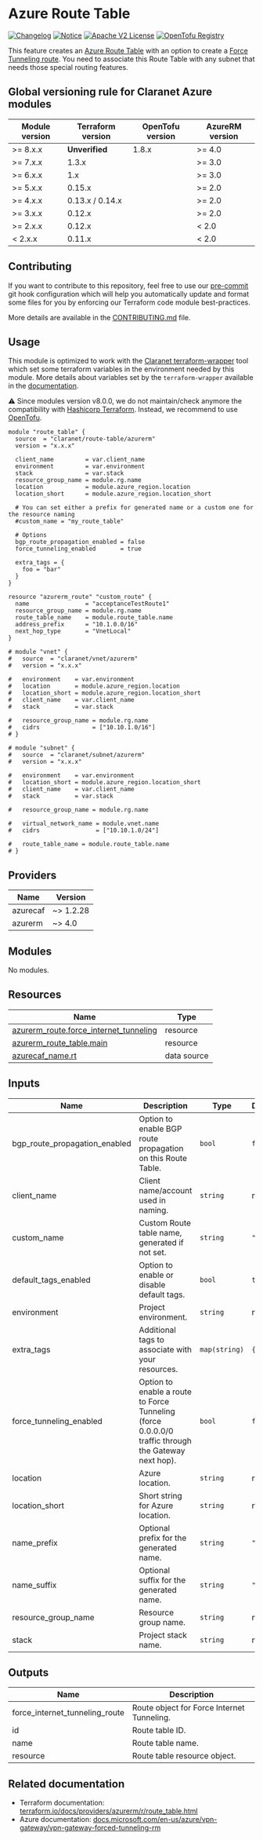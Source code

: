# Azure Route Table

[![Changelog](https://img.shields.io/badge/changelog-release-green.svg)](CHANGELOG.md) [![Notice](https://img.shields.io/badge/notice-copyright-blue.svg)](NOTICE) [![Apache V2 License](https://img.shields.io/badge/license-Apache%20V2-orange.svg)](LICENSE) [![OpenTofu Registry](https://img.shields.io/badge/opentofu-registry-yellow.svg)](https://search.opentofu.org/module/claranet/route-table/azurerm/)

This feature creates an [Azure Route Table](https://docs.microsoft.com/en-us/azure/virtual-network/manage-route-table)
with an option to create a [Force Tunneling route](https://docs.microsoft.com/en-us/azure/vpn-gateway/vpn-gateway-forced-tunneling-rm).
You need to associate this Route Table with any subnet that needs those special routing features.

<!-- BEGIN_TF_DOCS -->
## Global versioning rule for Claranet Azure modules

| Module version | Terraform version | OpenTofu version | AzureRM version |
| -------------- | ----------------- | ---------------- | --------------- |
| >= 8.x.x       | **Unverified**    | 1.8.x            | >= 4.0          |
| >= 7.x.x       | 1.3.x             |                  | >= 3.0          |
| >= 6.x.x       | 1.x               |                  | >= 3.0          |
| >= 5.x.x       | 0.15.x            |                  | >= 2.0          |
| >= 4.x.x       | 0.13.x / 0.14.x   |                  | >= 2.0          |
| >= 3.x.x       | 0.12.x            |                  | >= 2.0          |
| >= 2.x.x       | 0.12.x            |                  | < 2.0           |
| <  2.x.x       | 0.11.x            |                  | < 2.0           |

## Contributing

If you want to contribute to this repository, feel free to use our [pre-commit](https://pre-commit.com/) git hook configuration
which will help you automatically update and format some files for you by enforcing our Terraform code module best-practices.

More details are available in the [CONTRIBUTING.md](./CONTRIBUTING.md#pull-request-process) file.

## Usage

This module is optimized to work with the [Claranet terraform-wrapper](https://github.com/claranet/terraform-wrapper) tool
which set some terraform variables in the environment needed by this module.
More details about variables set by the `terraform-wrapper` available in the [documentation](https://github.com/claranet/terraform-wrapper#environment).

⚠️ Since modules version v8.0.0, we do not maintain/check anymore the compatibility with
[Hashicorp Terraform](https://github.com/hashicorp/terraform/). Instead, we recommend to use [OpenTofu](https://github.com/opentofu/opentofu/).

```hcl
module "route_table" {
  source  = "claranet/route-table/azurerm"
  version = "x.x.x"

  client_name         = var.client_name
  environment         = var.environment
  stack               = var.stack
  resource_group_name = module.rg.name
  location            = module.azure_region.location
  location_short      = module.azure_region.location_short

  # You can set either a prefix for generated name or a custom one for the resource naming
  #custom_name = "my_route_table"

  # Options
  bgp_route_propagation_enabled = false
  force_tunneling_enabled       = true

  extra_tags = {
    foo = "bar"
  }
}

resource "azurerm_route" "custom_route" {
  name                = "acceptanceTestRoute1"
  resource_group_name = module.rg.name
  route_table_name    = module.route_table.name
  address_prefix      = "10.1.0.0/16"
  next_hop_type       = "VnetLocal"
}

# module "vnet" {
#   source  = "claranet/vnet/azurerm"
#   version = "x.x.x"

#   environment    = var.environment
#   location       = module.azure_region.location
#   location_short = module.azure_region.location_short
#   client_name    = var.client_name
#   stack          = var.stack

#   resource_group_name = module.rg.name
#   cidrs               = ["10.10.1.0/16"]
# }

# module "subnet" {
#   source  = "claranet/subnet/azurerm"
#   version = "x.x.x"

#   environment    = var.environment
#   location_short = module.azure_region.location_short
#   client_name    = var.client_name
#   stack          = var.stack

#   resource_group_name = module.rg.name

#   virtual_network_name = module.vnet.name
#   cidrs                = ["10.10.1.0/24"]

#   route_table_name = module.route_table.name
# }
```

## Providers

| Name | Version |
|------|---------|
| azurecaf | ~> 1.2.28 |
| azurerm | ~> 4.0 |

## Modules

No modules.

## Resources

| Name | Type |
|------|------|
| [azurerm_route.force_internet_tunneling](https://registry.terraform.io/providers/hashicorp/azurerm/latest/docs/resources/route) | resource |
| [azurerm_route_table.main](https://registry.terraform.io/providers/hashicorp/azurerm/latest/docs/resources/route_table) | resource |
| [azurecaf_name.rt](https://registry.terraform.io/providers/claranet/azurecaf/latest/docs/data-sources/name) | data source |

## Inputs

| Name | Description | Type | Default | Required |
|------|-------------|------|---------|:--------:|
| bgp\_route\_propagation\_enabled | Option to enable BGP route propagation on this Route Table. | `bool` | `false` | no |
| client\_name | Client name/account used in naming. | `string` | n/a | yes |
| custom\_name | Custom Route table name, generated if not set. | `string` | `""` | no |
| default\_tags\_enabled | Option to enable or disable default tags. | `bool` | `true` | no |
| environment | Project environment. | `string` | n/a | yes |
| extra\_tags | Additional tags to associate with your resources. | `map(string)` | `{}` | no |
| force\_tunneling\_enabled | Option to enable a route to Force Tunneling (force 0.0.0.0/0 traffic through the Gateway next hop). | `bool` | `false` | no |
| location | Azure location. | `string` | n/a | yes |
| location\_short | Short string for Azure location. | `string` | n/a | yes |
| name\_prefix | Optional prefix for the generated name. | `string` | `""` | no |
| name\_suffix | Optional suffix for the generated name. | `string` | `""` | no |
| resource\_group\_name | Resource group name. | `string` | n/a | yes |
| stack | Project stack name. | `string` | n/a | yes |

## Outputs

| Name | Description |
|------|-------------|
| force\_internet\_tunneling\_route | Route object for Force Internet Tunneling. |
| id | Route table ID. |
| name | Route table name. |
| resource | Route table resource object. |
<!-- END_TF_DOCS -->
## Related documentation

- Terraform documentation: [terraform.io/docs/providers/azurerm/r/route_table.html](https://www.terraform.io/docs/providers/azurerm/r/route_table.html)
- Azure documentation: [docs.microsoft.com/en-us/azure/vpn-gateway/vpn-gateway-forced-tunneling-rm](https://docs.microsoft.com/en-us/azure/vpn-gateway/vpn-gateway-forced-tunneling-rm)
